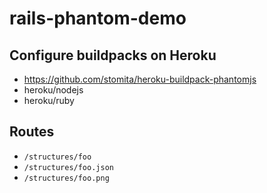 # rails-phantom-demo

## Configure buildpacks on Heroku

- https://github.com/stomita/heroku-buildpack-phantomjs
- heroku/nodejs
- heroku/ruby

## Routes

- `/structures/foo`
- `/structures/foo.json`
- `/structures/foo.png`
